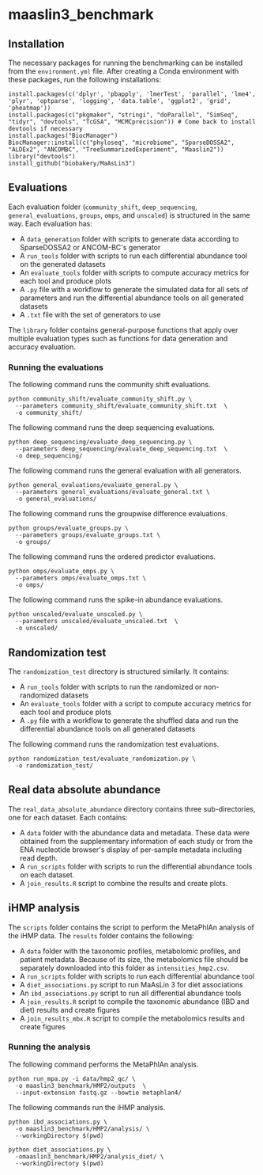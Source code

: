# maaslin3_benchmark

## Installation

The necessary packages for running the benchmarking can be installed from the `environment.yml` file. After creating a Conda environment with these packages, run the following installations:

```
install.packages(c('dplyr', 'pbapply', 'lmerTest', 'parallel', 'lme4', 'plyr', 'optparse', 'logging', 'data.table', 'ggplot2', 'grid', 'pheatmap'))
install.packages(c("pkgmaker", "stringi", "doParallel", "SimSeq", "tidyr", "devtools", "TcGSA", "MCMCprecision")) # Come back to install devtools if necessary
install.packages("BiocManager")
BiocManager::install(c("phyloseq", "microbiome", "SparseDOSSA2", "ALDEx2", "ANCOMBC", "TreeSummarizedExperiment", "Maaslin2"))
library("devtools")
install_github("biobakery/MaAsLin3")
```

## Evaluations

Each evaluation folder (`community_shift`, `deep_sequencing`, `general_evaluations`, `groups`, `omps`, and `unscaled`) is structured in the same way. Each evaluation has:
- A `data_generation` folder with scripts to generate data according to SparseDOSSA2 or ANCOM-BC's generator
- A `run_tools` folder with scripts to run each differential abundance tool on the generated datasets
- An `evaluate_tools` folder with scripts to compute accuracy metrics for each tool and produce plots
- A `.py` file with a workflow to generate the simulated data for all sets of parameters and run the differential abundance tools on all generated datasets
- A `.txt` file with the set of generators to use

The `library` folder contains general-purpose functions that apply over multiple evaluation types such as functions for data generation and accuracy evaluation.

### Running the evaluations

The following command runs the community shift evaluations.
```
python community_shift/evaluate_community_shift.py \
  --parameters community_shift/evaluate_community_shift.txt  \
  -o community_shift/
```

The following command runs the deep sequencing evaluations.
```
python deep_sequencing/evaluate_deep_sequencing.py \
  --parameters deep_sequencing/evaluate_deep_sequencing.txt  \
  -o deep_sequencing/
```

The following command runs the general evaluation with all generators.
```
python general_evaluations/evaluate_general.py \
  --parameters general_evaluations/evaluate_general.txt \
  -o general_evaluations/
```

The following command runs the groupwise difference evaluations.
```
python groups/evaluate_groups.py \
  --parameters groups/evaluate_groups.txt \
  -o groups/
```

The following command runs the ordered predictor evaluations.
```
python omps/evaluate_omps.py \
  --parameters omps/evaluate_omps.txt \
  -o omps/
```

The following command runs the spike-in abundance evaluations.
```
python unscaled/evaluate_unscaled.py \
  --parameters unscaled/evaluate_unscaled.txt  \
  -o unscaled/
```

## Randomization test

The `randomization_test` directory is structured similarly. It contains:
- A `run_tools` folder with scripts to run the randomized or non-randomized datasets
- An `evaluate_tools` folder with a script to compute accuracy metrics for each tool and produce plots
- A `.py` file with a workflow to generate the shuffled data and run the differential abundance tools on all generated datasets

The following command runs the randomization test evaluations.
```
python randomization_test/evaluate_randomization.py \
  -o randomization_test/
```

## Real data absolute abundance

The `real_data_absolute_abundance` directory contains three sub-directories, one for each dataset. Each contains:
- A `data` folder with the abundance data and metadata. These data were obtained from the supplementary information of each study or from the ENA nucleotide browser's display of per-sample metadata including read depth.
- A `run_scripts` folder with scripts to run the differential abundance tools on each dataset.
- A `join_results.R` script to combine the results and create plots.

## iHMP analysis

The `scripts` folder contains the script to perform the MetaPhlAn analysis of the iHMP data. The `results` folder contains the following:
- A `data` folder with the taxonomic profiles, metabolomic profiles, and patient metadata. Because of its size, the metabolomics file should be separately downloaded into this folder as `intensities_hmp2.csv`.
- A `run_scripts` folder with scripts to run each differential abundance tool
- A `diet_associations.py` script to run MaAsLin 3 for diet associations
- An `ibd_associations.py` script to run all differential abundance tools
- A `join_results.R` script to compile the taxonomic abundance (IBD and diet) results and create figures
- A `join_results_mbx.R` script to compile the metabolomics results and create figures

### Running the analysis

The following command performs the MetaPhlAn analysis.
```
python run_mpa.py -i data/hmp2_qc/ \
  -o maaslin3_benchmark/HMP2/outputs  \
  --input-extension fastq.gz --bowtie metaphlan4/
```

The following commands run the iHMP analysis.
```
python ibd_associations.py \
  -o maaslin3_benchmark/HMP2/analysis/ \
  --workingDirectory $(pwd)

python diet_associations.py \
  -omaaslin3_benchmark/HMP2/analysis_diet/ \
  --workingDirectory $(pwd)
```

